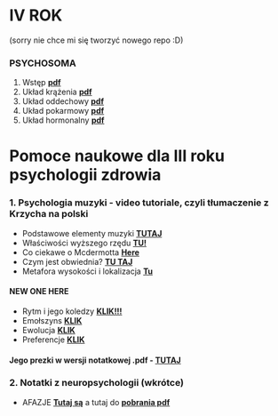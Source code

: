  
# IV ROK 
 
 (sorry nie chce mi się tworzyć nowego repo :D)
 
### PSYCHOSOMA

1. Wstęp [**pdf**](wstep.pdf)
2. Układ krążenia [**pdf**](u.krazenia.pdf)
3. Układ oddechowy [**pdf**](u.oddechowy.pdf)
4. Układ pokarmowy [**pdf**](u.pokarmowy.pdf)
5. Układ hormonalny [**pdf**](u.hormonalny.pdf)

# Pomoce naukowe dla III roku psychologii zdrowia

### 1. Psychologia muzyki - **video tutoriale**, czyli tłumaczenie z Krzycha na polski 

  * Podstawowe elementy muzyki [**TUTAJ**](https://drive.google.com/file/d/1z7MydTuXPX-YEliYYxqonH8jO0yG9bIP/view?usp=sharing)
  * Właściwości wyższego rzędu [**TU!**](https://drive.google.com/file/d/1UiifBmnyyTky9YIJfQaQXm3wpy0UA4xm/view?usp=sharing)
  * Co ciekawe o Mcdermotta [**Here**](https://drive.google.com/file/d/1PymHUSm1K50LopuU-4Esknb8eWnhFOp5/view?usp=sharing)
  * Czym jest obwiednia? [**TU TAJ**](https://drive.google.com/file/d/1r_cDYw5Ilp-JoWKGxKzzw4oY_Hj8vCFF/view?usp=sharing)
  * Metafora wysokości i lokalizacja [**Tu**](https://drive.google.com/file/d/1qulwKsZL9VwGxY47fygahyme_ctZGDb0/view?usp=sharing)
  
#### NEW ONE HERE
  
  * Rytm i jego koledzy [**KLIK!!!**](https://drive.google.com/file/d/10yXSKJY4jG9TdSjLkptuTL_Ly1wydt2F/view?usp=sharing)
  * Emołszyns [**KLIK**](https://drive.google.com/file/d/1Ly0WOaRWVb41eeqZbwnX5gXrQ4J_FUnr/view?usp=sharing)
  * Ewolucja [**KLIK**](https://drive.google.com/file/d/1xzXjyyEPVJrW8oOdvXVQo0FDH4QuIh0e/view?usp=sharing)
  * Preferencje [**KLIK**](https://drive.google.com/file/d/1eIU0aIzQz1NPzl_aP9HNLWUM_TKANUyI/view?usp=sharing)

#### Jego prezki w wersji notatkowej .pdf - [**TUTAJ**](Psych_muz.pdf)

### 2. Notatki z neuropsychologii (wkrótce)

 * AFAZJE [**Tutaj są**](Afazje.html) a tutaj do [**pobrania pdf**](Afazje.pdf)

